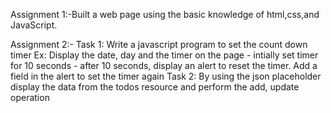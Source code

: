 Assignment 1:-Built a web page using the basic knowledge of html,css,and JavaScript.  

Assignment 2:-
Task 1: Write a javascript program to set the count down timer
Ex: Display the date, day and the timer on the page - intially set timer for 10 seconds - after 10 seconds, display an alert to reset the timer. Add a field in the alert to set the timer again
Task 2: By using the json placeholder display the data from the todos resource and perform the add, update operation
